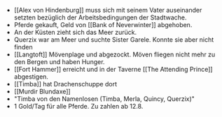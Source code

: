 - [[Alex von Hindenburg]] muss sich mit seinem Vater auseinander setzten bezüglich der Arbeitsbedingungen der Stadtwache.
- Pferde gekauft, Geld von [[Bank of Neverwinter]] abgehoben.
- An der Küsten zieht sich das Meer zurück.
- Querzix war am Meer und suchte Sister Garele. Konnte sie aber nicht finden
- [[Langtoft]] Mövenplage und abgezockt. Möven fliegen nicht mehr zu den Bergen und haben Hunger.
- [[Fort Hammer]] erreicht und in der Taverne [[The Attending Prince]] abgestigen.
- [[Timba]] hat Drachenschuppe dort
- [[Murdir Blundaxe]]
- "Timba von den Namenlosen (Timba, Merla, Quincy, Querzix)"
- 1 Gold/Tag für alle Pferde. Zu zahlen ab 12.8.